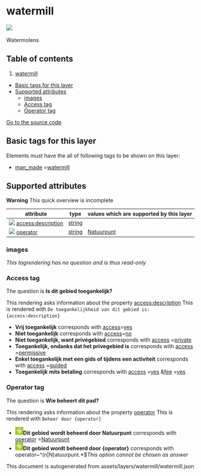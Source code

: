 watermill
===========



<img src='https://mapcomplete.osm.be/./assets/layers/watermill/watermill.svg' height="100px"> 

Watermolens

## Table of contents

1. [watermill](#watermill)

- [Basic tags for this layer](#basic-tags-for-this-layer)
- [Supported attributes](#supported-attributes)
    + [images](#images)
    + [Access tag](#access-tag)
    + [Operator tag](#operator-tag)

[Go to the source code](../assets/layers/watermill/watermill.json)



Basic tags for this layer
---------------------------



Elements must have the all of following tags to be shown on this layer:

- <a href='https://wiki.openstreetmap.org/wiki/Key:man_made' target='_blank'>man_made</a>
  =<a href='https://wiki.openstreetmap.org/wiki/Tag:man_made%3Dwatermill' target='_blank'>watermill</a>

Supported attributes
----------------------



**Warning** This quick overview is incomplete

attribute | type | values which are supported by this layer
----------- | ------ | ------------------------------------------
[<img src='https://mapcomplete.osm.be/assets/svg/statistics.svg' height='18px'>](https://taginfo.openstreetmap.org/keys/access:description#values) [access:description](https://wiki.openstreetmap.org/wiki/Key:access:description) | [string](../SpecialInputElements.md#string) |
[<img src='https://mapcomplete.osm.be/assets/svg/statistics.svg' height='18px'>](https://taginfo.openstreetmap.org/keys/operator#values) [operator](https://wiki.openstreetmap.org/wiki/Key:operator) | [string](../SpecialInputElements.md#string) | [Natuurpunt](https://wiki.openstreetmap.org/wiki/Tag:operator%3DNatuurpunt)

### images

_This tagrendering has no question and is thus read-only_

### Access tag

The question is **Is dit gebied toegankelijk?**

This rendering asks information about the
property  [access:description](https://wiki.openstreetmap.org/wiki/Key:access:description)
This is rendered with `De toegankelijkheid van dit gebied is: {access:description}`

- **Vrij toegankelijk** corresponds with <a href='https://wiki.openstreetmap.org/wiki/Key:access' target='_blank'>
  access</a>=<a href='https://wiki.openstreetmap.org/wiki/Tag:access%3Dyes' target='_blank'>yes</a>
- **Niet toegankelijk** corresponds with <a href='https://wiki.openstreetmap.org/wiki/Key:access' target='_blank'>
  access</a>=<a href='https://wiki.openstreetmap.org/wiki/Tag:access%3Dno' target='_blank'>no</a>
- **Niet toegankelijk, want privégebied** corresponds
  with <a href='https://wiki.openstreetmap.org/wiki/Key:access' target='_blank'>access</a>
  =<a href='https://wiki.openstreetmap.org/wiki/Tag:access%3Dprivate' target='_blank'>private</a>
- **Toegankelijk, ondanks dat het privegebied is** corresponds
  with <a href='https://wiki.openstreetmap.org/wiki/Key:access' target='_blank'>access</a>
  =<a href='https://wiki.openstreetmap.org/wiki/Tag:access%3Dpermissive' target='_blank'>permissive</a>
- **Enkel toegankelijk met een gids of tijdens een activiteit** corresponds
  with <a href='https://wiki.openstreetmap.org/wiki/Key:access' target='_blank'>access</a>
  =<a href='https://wiki.openstreetmap.org/wiki/Tag:access%3Dguided' target='_blank'>guided</a>
- **Toegankelijk mits betaling** corresponds
  with <a href='https://wiki.openstreetmap.org/wiki/Key:access' target='_blank'>access</a>
  =<a href='https://wiki.openstreetmap.org/wiki/Tag:access%3Dyes' target='_blank'>yes</a>
  &<a href='https://wiki.openstreetmap.org/wiki/Key:fee' target='_blank'>fee</a>
  =<a href='https://wiki.openstreetmap.org/wiki/Tag:fee%3Dyes' target='_blank'>yes</a>

### Operator tag

The question is **Wie beheert dit pad?**

This rendering asks information about the property  [operator](https://wiki.openstreetmap.org/wiki/Key:operator)
This is rendered with `Beheer door {operator}`

- **<img src="./assets/themes/buurtnatuur/Natuurpunt.jpg" style="width:1.5em">Dit gebied wordt beheerd door Natuurpunt**
  corresponds with <a href='https://wiki.openstreetmap.org/wiki/Key:operator' target='_blank'>operator</a>
  =<a href='https://wiki.openstreetmap.org/wiki/Tag:operator%3DNatuurpunt' target='_blank'>Natuurpunt</a>
- **<img src="./assets/themes/buurtnatuur/Natuurpunt.jpg" style="width:1.5em">Dit gebied wordt beheerd door {operator}**
  corresponds with operator~^(n|N)atuurpunt.*$_This option cannot be chosen as answer_

This document is autogenerated from assets/layers/watermill/watermill.json